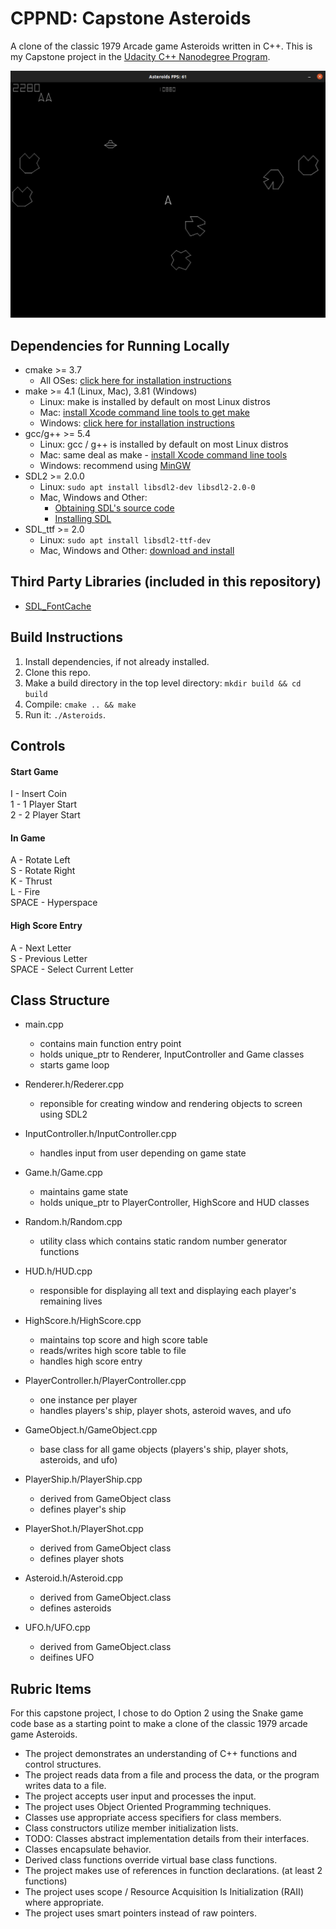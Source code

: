 # CPPND: Capstone Asteroids
A clone of the classic 1979 Arcade game Asteroids written in C++. This is my Capstone project in the [Udacity C++ Nanodegree Program](https://www.udacity.com/course/c-plus-plus-nanodegree--nd213).   

![Asteroids](https://github.com/mkillewald/CppND-Capstone-Asteroids/blob/master/images/Asteroids.png)

## Dependencies for Running Locally
* cmake >= 3.7
  * All OSes: [click here for installation instructions](https://cmake.org/install/)
* make >= 4.1 (Linux, Mac), 3.81 (Windows)
  * Linux: make is installed by default on most Linux distros
  * Mac: [install Xcode command line tools to get make](https://developer.apple.com/xcode/features/)
  * Windows: [click here for installation instructions](http://gnuwin32.sourceforge.net/packages/make.htm)
* gcc/g++ >= 5.4
  * Linux: gcc / g++ is installed by default on most Linux distros
  * Mac: same deal as make - [install Xcode command line tools](https://developer.apple.com/xcode/features/)
  * Windows: recommend using [MinGW](http://www.mingw.org/)
* SDL2 >= 2.0.0
  * Linux: `sudo apt install libsdl2-dev libsdl2-2.0-0`
  * Mac, Windows and Other:
      * [Obtaining SDL's source code](https://www.libsdl.org/download-2.0.php)
      * [Installing SDL](https://wiki.libsdl.org/Installation)
* SDL_ttf >= 2.0
   * Linux: `sudo apt install libsdl2-ttf-dev`
   * Mac, Windows and Other: [download and install](https://www.libsdl.org/projects/SDL_ttf/)

## Third Party Libraries (included in this repository)
* [SDL_FontCache](https://github.com/grimfang4/SDL_FontCache)

## Build Instructions

1. Install dependencies, if not already installed. 
2. Clone this repo.
3. Make a build directory in the top level directory: `mkdir build && cd build`
4. Compile: `cmake .. && make`
5. Run it: `./Asteroids`.

## Controls

#### Start Game
I - Insert Coin   
1 - 1 Player Start   
2 - 2 Player Start
 
#### In Game
A - Rotate Left   
S - Rotate Right   
K - Thrust   
L - Fire   
SPACE - Hyperspace   
  
#### High Score Entry
A - Next Letter   
S - Previous Letter   
SPACE - Select Current Letter   

## Class Structure

* main.cpp
  * contains main function entry point
  * holds unique_ptr to Renderer, InputController and Game classes
  * starts game loop
   
* Renderer.h/Rederer.cpp
  * reponsible for creating window and rendering objects to screen using SDL2

* InputController.h/InputController.cpp
  * handles input from user depending on game state

 * Game.h/Game.cpp
   * maintains game state
   * holds unique_ptr to PlayerController, HighScore and HUD classes

* Random.h/Random.cpp
  * utility class which contains static random number generator functions 
   
* HUD.h/HUD.cpp
  * responsible for displaying all text and displaying each player's remaining lives  

* HighScore.h/HighScore.cpp
  * maintains top score and high score table
  * reads/writes high score table to file
  * handles high score entry
 
* PlayerController.h/PlayerController.cpp
  * one instance per player 
  * handles players's ship, player shots, asteroid waves, and ufo

* GameObject.h/GameObject.cpp
  * base class for all game objects (players's ship, player shots, asteroids, and ufo)

* PlayerShip.h/PlayerShip.cpp
  * derived from GameObject class
  * defines player's ship

* PlayerShot.h/PlayerShot.cpp
  * derived from GameObject class
  * defines player shots

* Asteroid.h/Asteroid.cpp
  * derived from GameObject.class
  * defines asteroids 

* UFO.h/UFO.cpp
  * derived from GameObject.class
  * deifines UFO 

## Rubric Items

For this capstone project, I chose to do Option 2 using the Snake game code base as a starting point to make a clone of the classic 1979 arcade game Asteroids. 

* The project demonstrates an understanding of C++ functions and control structures.
* The project reads data from a file and process the data, or the program writes data to a file.
* The project accepts user input and processes the input.
* The project uses Object Oriented Programming techniques.
* Classes use appropriate access specifiers for class members.
* Class constructors utilize member initialization lists.
* TODO: Classes abstract implementation details from their interfaces.
* Classes encapsulate behavior.
* Derived class functions override virtual base class functions.
* The project makes use of references in function declarations. (at least 2 functions)
* The project uses scope / Resource Acquisition Is Initialization (RAII) where appropriate.
* The project uses smart pointers instead of raw pointers.
